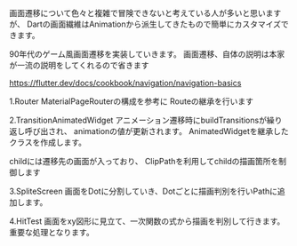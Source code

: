 
画面遷移について色々と複雑で冒険できないと考えている人が多いと思いますが、
Dartの画面繊維はAnimationから派生してきたもので簡単にカスタマイズできます。

90年代のゲーム風画面遷移を実装していきます。
画面遷移、自体の説明は本家が一流の説明をしてくれるので省きます

<https://flutter.dev/docs/cookbook/navigation/navigation-basics>

1.Router
MaterialPageRouterの構成を参考に
Routeの継承を行います

<script src="https://gist.github.com/gentle-ohige/2d57cc5a20d1f5a045d099e96c5360cd.js"></script>

2.TransitionAnimatedWidget
アニメーション遷移時にbuildTransitionsが繰り返し呼び出され、
animationの値が更新されます。
AnimatedWidgetを継承したクラスを作成します。

childには遷移先の画面が入っており、
ClipPathを利用してchildの描画箇所を制御します

3.SpliteScreen
画面をDotに分割していき、Dotごとに描画判別を行いPathに追加します。

4.HitTest
画面をxy図形に見立て、一次関数の式から描画を判別して行きます。
重要な処理となります。
